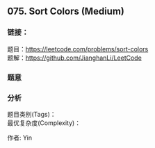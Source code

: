 ## 075. Sort Colors (Medium)

### **链接**：
题目：https://leetcode.com/problems/sort-colors  
题解：https://github.com/JianghanLi/LeetCode

### **题意**



### **分析**  
题目类别(Tags)：  
最优复杂度(Complexity)：  



作者: Yin
